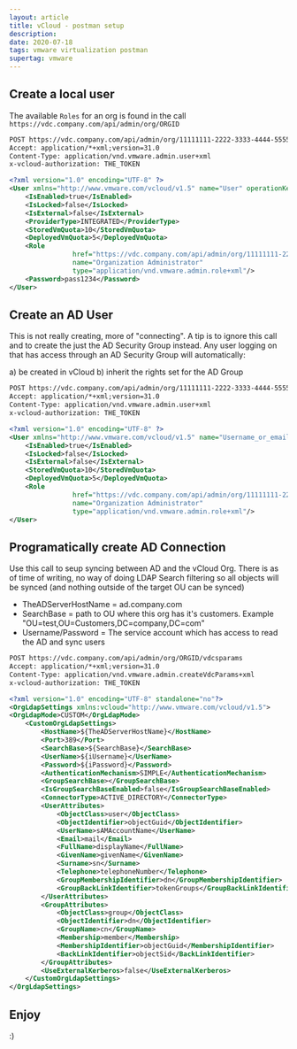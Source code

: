 ```yaml
---
layout: article
title: vCloud - postman setup
description:
date: 2020-07-18
tags: vmware virtualization postman
supertag: vmware
---
```


## Create a local user

The available ```Roles``` for an org is found in the call ```https://vdc.company.com/api/admin/org/ORGID```

```xml
POST https://vdc.company.com/api/admin/org/11111111-2222-3333-4444-555555555555/users
Accept: application/*+xml;version=31.0
Content-Type: application/vnd.vmware.admin.user+xml
x-vcloud-authorization: THE_TOKEN

<?xml version="1.0" encoding="UTF-8" ?>
<User xmlns="http://www.vmware.com/vcloud/v1.5" name="User" operationKey="operationKey">
	<IsEnabled>true</IsEnabled>
	<IsLocked>false</IsLocked>
	<IsExternal>false</IsExternal>
	<ProviderType>INTEGRATED</ProviderType>
	<StoredVmQuota>10</StoredVmQuota>
	<DeployedVmQuota>5</DeployedVmQuota>
	<Role
                href="https://vdc.company.com/api/admin/org/11111111-2222-3333-4444-555555555555/role/61616161-1212-1212-9999-0a0a0a0a0a0a"
                name="Organization Administrator"
                type="application/vnd.vmware.admin.role+xml"/>
	<Password>pass1234</Password>
</User>

```

## Create an AD User

This is not really creating, more of "connecting". A tip is to ignore this call and to create the just the AD Security Group instead. Any user logging on that has access through an AD Security Group will automatically:

a) be created in vCloud
b) inherit the rights set for the AD Group

```xml
POST https://vdc.company.com/api/admin/org/11111111-2222-3333-4444-555555555555/users
Accept: application/*+xml;version=31.0
Content-Type: application/vnd.vmware.admin.user+xml
x-vcloud-authorization: THE_TOKEN

<?xml version="1.0" encoding="UTF-8" ?>
<User xmlns="http://www.vmware.com/vcloud/v1.5" name="Username_or_email" operationKey="operationKey">
	<IsEnabled>true</IsEnabled>
	<IsLocked>false</IsLocked>
	<IsExternal>false</IsExternal>
	<StoredVmQuota>10</StoredVmQuota>
	<DeployedVmQuota>5</DeployedVmQuota>
	<Role
                href="https://vdc.company.com/api/admin/org/11111111-2222-3333-4444-555555555555/role/61616161-1212-1212-9999-0a0a0a0a0a0a"
                name="Organization Administrator"
                type="application/vnd.vmware.admin.role+xml"/>
</User>

```

## Programatically create AD Connection

Use this call to seup syncing between AD and the vCloud Org. There is as of time of writing, no way of doing LDAP Search filtering so all objects will be synced (and nothing outside of the target OU can be synced)

* TheADServerHostName = ad.company.com
* SearchBase = path to OU where this org has it's customers. Example "OU=test,OU=Customers,DC=company,DC=com"
* Username/Password = The service account which has access to read the AD and sync users

```xml
POST https://vdc.company.com/api/admin/org/ORGID/vdcsparams
Accept: application/*+xml;version=31.0
Content-Type: application/vnd.vmware.admin.createVdcParams+xml
x-vcloud-authorization: THE_TOKEN

<?xml version="1.0" encoding="UTF-8" standalone="no"?>
<OrgLdapSettings xmlns:vcloud="http://www.vmware.com/vcloud/v1.5">
<OrgLdapMode>CUSTOM</OrgLdapMode>
	<CustomOrgLdapSettings>
		<HostName>${TheADServerHostName}</HostName>
		<Port>389</Port>
		<SearchBase>${SearchBase}</SearchBase>
		<UserName>${iUsername}</UserName>
		<Password>${iPassword}</Password>
		<AuthenticationMechanism>SIMPLE</AuthenticationMechanism>
		<GroupSearchBase></GroupSearchBase>
		<IsGroupSearchBaseEnabled>false</IsGroupSearchBaseEnabled>
		<ConnectorType>ACTIVE_DIRECTORY</ConnectorType>
		<UserAttributes>
			<ObjectClass>user</ObjectClass>
			<ObjectIdentifier>objectGuid</ObjectIdentifier>
			<UserName>sAMAccountName</UserName>
			<Email>mail</Email>
			<FullName>displayName</FullName>
			<GivenName>givenName</GivenName>
			<Surname>sn</Surname>
			<Telephone>telephoneNumber</Telephone>
			<GroupMembershipIdentifier>dn</GroupMembershipIdentifier>
			<GroupBackLinkIdentifier>tokenGroups</GroupBackLinkIdentifier>
		</UserAttributes>
		<GroupAttributes>
			<ObjectClass>group</ObjectClass>
			<ObjectIdentifier>dn</ObjectIdentifier>
			<GroupName>cn</GroupName>
			<Membership>member</Membership>
			<MembershipIdentifier>objectGuid</MembershipIdentifier>
			<BackLinkIdentifier>objectSid</BackLinkIdentifier>
		</GroupAttributes>
		<UseExternalKerberos>false</UseExternalKerberos>
	</CustomOrgLdapSettings>
</OrgLdapSettings>
```

## Enjoy

:)
